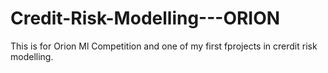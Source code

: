 # Credit-Risk-Modelling---ORION
This is for Orion Ml Competition and one of my first fprojects in crerdit risk modelling.
